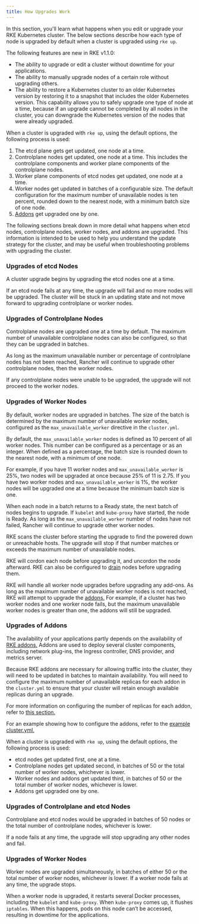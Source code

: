```yaml
---
title: How Upgrades Work
---
```




In this section, you'll learn what happens when you edit or upgrade your RKE Kubernetes cluster. The below sections describe how each type of node is upgraded by default when a cluster is upgraded using `rke up`.

<Tabs>
<TabItem value="RKE v1.1.0+">

The following features are new in RKE v1.1.0:

- The ability to upgrade or edit a cluster without downtime for your applications.
- The ability to manually upgrade nodes of a certain role without upgrading others.
- The ability to restore a Kubernetes cluster to an older Kubernetes version by restoring it to a snapshot that includes the older Kubernetes version. This capability allows you to safely upgrade one type of node at a time, because if an upgrade cannot be completed by all nodes in the cluster, you can downgrade the Kubernetes version of the nodes that were already upgraded.

When a cluster is upgraded with `rke up`, using the default options, the following process is used:

1. The etcd plane gets get updated, one node at a time.
1. Controlplane nodes get updated, one node at a time. This includes the controlplane components and worker plane components of the controlplane nodes.
1. Worker plane components of etcd nodes get updated, one node at a time.
1. Worker nodes get updated in batches of a configurable size. The default configuration for the maximum number of unavailable nodes is ten percent, rounded down to the nearest node, with a minimum batch size of one node.
1. [Addons](../../config-options/add-ons/add-ons.md) get upgraded one by one.

The following sections break down in more detail what happens when etcd nodes, controlplane nodes, worker nodes, and addons are upgraded. This information is intended to be used to help you understand the update strategy for the cluster, and may be useful when troubleshooting problems with upgrading the cluster.

### Upgrades of etcd Nodes

A cluster upgrade begins by upgrading the etcd nodes one at a time.

If an etcd node fails at any time, the upgrade will fail and no more nodes will be upgraded. The cluster will be stuck in an updating state and not move forward to upgrading controlplane or worker nodes.

### Upgrades of Controlplane Nodes

Controlplane nodes are upgraded one at a time by default. The maximum number of unavailable controlplane nodes can also be configured, so that they can be upgraded in batches.

As long as the maximum unavailable number or percentage of controlplane nodes has not been reached, Rancher will continue to upgrade other controlplane nodes, then the worker nodes.

If any controlplane nodes were unable to be upgraded, the upgrade will not proceed to the worker nodes.

### Upgrades of Worker Nodes

By default, worker nodes are upgraded in batches. The size of the batch is determined by the maximum number of unavailable worker nodes, configured as the `max_unavailable_worker` directive in the `cluster.yml`.

By default, the `max_unavailable_worker` nodes is defined as 10 percent of all worker nodes. This number can be configured as a percentage or as an integer. When defined as a percentage, the batch size is rounded down to the nearest node, with a minimum of one node.

For example, if you have 11 worker nodes and `max_unavailable_worker` is 25%, two nodes will be upgraded at once because 25% of 11 is 2.75. If you have two worker nodes and `max_unavailable_worker` is 1%, the worker nodes will be upgraded one at a time because the minimum batch size is one.

When each node in a batch returns to a Ready state, the next batch of nodes begins to upgrade. If `kubelet` and `kube-proxy` have started, the node is Ready. As long as the `max_unavailable_worker` number of nodes have not failed, Rancher will continue to upgrade other worker nodes.

RKE scans the cluster before starting the upgrade to find the powered down or unreachable hosts. The upgrade will stop if that number matches or exceeds the maximum number of unavailable nodes.

RKE will cordon each node before upgrading it, and uncordon the node afterward. RKE can also be configured to [drain](https://kubernetes.io/docs/tasks/administer-cluster/safely-drain-node/) nodes before upgrading them.

RKE will handle all worker node upgrades before upgrading any add-ons. As long as the maximum number of unavailable worker nodes is not reached, RKE will attempt to upgrade the [addons.](#upgrades-of-addons) For example, if a cluster has two worker nodes and one worker node fails, but the maximum unavailable worker nodes is greater than one, the addons will still be upgraded.

### Upgrades of Addons

The availability of your applications partly depends on the availability of [RKE addons.](../../config-options/add-ons/add-ons.md) Addons are used to deploy several cluster components, including network plug-ins, the Ingress controller, DNS provider, and metrics server.

Because RKE addons are necessary for allowing traffic into the cluster, they will need to be updated in batches to maintain availability. You will need to configure the maximum number of unavailable replicas for each addon in the `cluster.yml` to ensure that your cluster will retain enough available replicas during an upgrade.

For more information on configuring the number of replicas for each addon, refer to [this section.](../configuring-strategy/configuring-strategy.md)

For an example showing how to configure the addons, refer to the [example cluster.yml.](../../example-yamls/example-yamls.md)

</TabItem>
<TabItem value="RKE before v1.1.0">

When a cluster is upgraded with `rke up`, using the default options, the following process is used:

- etcd nodes get updated first, one at a time.
- Controlplane nodes get updated second, in batches of 50 or the total number of worker nodes, whichever is lower.
- Worker nodes and addons get updated third, in batches of 50 or the total number of worker nodes, whichever is lower.
- Addons get upgraded one by one.

### Upgrades of Controlplane and etcd Nodes

Controlplane and etcd nodes would be upgraded in batches of 50 nodes or the total number of controlplane nodes, whichever is lower.

If a node fails at any time, the upgrade will stop upgrading any other nodes and fail.

### Upgrades of Worker Nodes

Worker nodes are upgraded simultaneously, in batches of either 50 or the total number of worker nodes, whichever is lower. If a worker node fails at any time, the upgrade stops.

When a worker node is upgraded, it restarts several Docker processes, including the `kubelet` and `kube-proxy`. When `kube-proxy` comes up, it flushes `iptables`. When this happens, pods on this node can’t be accessed, resulting in downtime for the applications.

</TabItem>
</Tabs>
